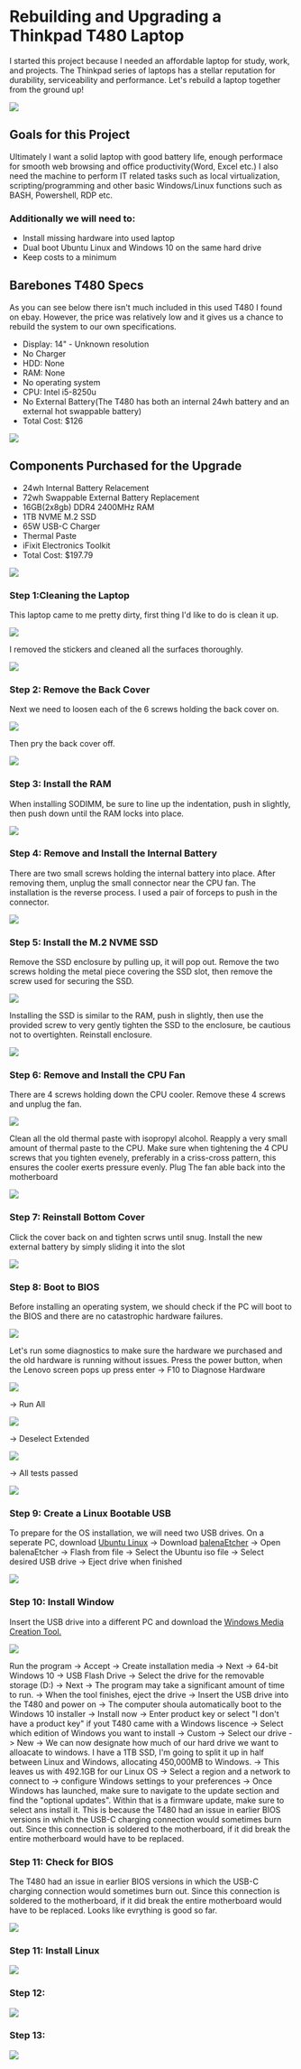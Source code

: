 <h1>Rebuilding and Upgrading a Thinkpad T480 Laptop</h1>
<p>
I started this project because I needed an affordable laptop for study, work, and projects. The Thinkpad series of laptops has a stellar reputation for durability, serviceability and performance. Let's rebuild a laptop together from the ground up!
</p>
<img src=https://i.imgur.com/WD57YW3.jpg/>

<h2>Goals for this Project</h2>
<p>
Ultimately I want a solid laptop with good battery life, enough performace for smooth web browsing and office productivity(Word, Excel etc.) I also need the machine to perform IT related tasks such as local virtualization, scripting/programming and other basic Windows/Linux functions such as BASH, Powershell, RDP etc.
</p>
<h3>Additionally we will need to:</h3>

  - Install missing hardware into used laptop
  - Dual boot Ubuntu Linux and Windows 10 on the same hard drive
  - Keep costs to a minimum

<h2>Barebones T480 Specs</h2>
<p>
As you can see below there isn't much included in this used T480 I found on ebay. However, the price was relatively low and it gives us a chance to rebuild the system to our own specifications.
</p>

  - Display: 14" - Unknown resolution
  - No Charger
  - HDD: None
  - RAM: None
  - No operating system
  - CPU: Intel i5-8250u
  - No External Battery(The T480 has both an internal 24wh battery and an external hot swappable battery)
  - Total Cost: $126

<img src=https://i.imgur.com/TSbkNdI.png/>

<h2>Components Purchased for the Upgrade </h2>

  - 24wh Internal Battery Relacement
  - 72wh Swappable External Battery Replacement
  - 16GB(2x8gb) DDR4 2400MHz RAM
  - 1TB NVME M.2 SSD
  - 65W USB-C Charger
  - Thermal Paste
  - iFixit Electronics Toolkit
  - Total Cost: $197.79

<img src=https://i.imgur.com/iBZW1kK.jpg/>

<h3>Step 1:Cleaning the Laptop</h3>
<p>
This laptop came to me pretty dirty, first thing I'd like to do is clean it up.
</p>
<img src=https://i.imgur.com/ONIocXC.jpg/>
<p>
I removed the stickers and cleaned all the surfaces thoroughly.
</p>
<img src=https://i.imgur.com/ENZsQRT.jpg/>

<h3>Step 2: Remove the Back Cover</h3>
<p>
Next we need to loosen each of the 6 screws holding the back cover on.
</p>
<img src=https://i.imgur.com/juzStXS.jpg/>
<p>
Then pry the back cover off.
</p>
<img src=https://i.imgur.com/3rrZBP7.jpg/>

<h3>Step 3: Install the RAM</h3>
<p>
When installing SODIMM, be sure to line up the indentation, push in slightly, then push down until the RAM locks into place.
</p>
<img src=https://i.imgur.com/r2Kf06h.jpg/>

<h3>Step 4: Remove and Install the Internal Battery</h3>
<p>
There are two small screws holding the internal battery into place. After removing them, unplug the small connector near the CPU fan. The installation is the reverse process. I used a pair of forceps to push in the connector.
</p>
<img src=https://i.imgur.com/FBcAGdp.jpg/>

<h3>Step 5: Install the M.2 NVME SSD</h3>
<p>
Remove the SSD enclosure by pulling up, it will pop out. Remove the two screws holding the metal piece covering the SSD slot, then remove the screw used for securing the SSD. 
</p>
<img src=https://i.imgur.com/h1LsNn8.jpg/>
<p>
Installing the SSD is similar to the RAM, push in slightly, then use the provided screw to very gently tighten the SSD to the enclosure, be cautious not to overtighten. Reinstall enclosure.
</p>
<img src=https://i.imgur.com/a3vaWvO.jpg/>

<h3>Step 6: Remove and Install the CPU Fan</h3>
<p>
There are 4 screws holding down the CPU cooler. Remove these 4 screws and unplug the fan. 
</p>
<img src=https://i.imgur.com/ImVEfpC.jpg/>
<p>
Clean all the old thermal paste with isopropyl alcohol. Reapply a very small amount of thermal paste to the CPU. Make sure when tightening the 4 CPU screws that you tighten evenely, preferably in a criss-cross pattern, this ensures the cooler exerts pressure evenly. Plug The fan able back into the motherboard
</p>
<img src=https://i.imgur.com/asUhN3j.jpg/>

<h3>Step 7: Reinstall Bottom Cover</h3>
<p>
Click the cover back on and tighten scrws until snug. Install the new external battery by simply sliding it into the slot
</p>
<img src=https://i.imgur.com/0PnXOOm.jpg/>

<h3>Step 8: Boot to BIOS</h3>
<p>
Before installing an operating system, we should check if the PC will boot to the BIOS and there are no catastrophic hardware failures.
</p>
<img src=https://i.imgur.com/cN6hJKJ.jpeg/>
<p>
Let's run some diagnostics to make sure the hardware we purchased and the old hardware is running without issues. Press the power button, when the Lenovo screen pops up press enter -> F10 to Diagnose Hardware 
</p>
<img src=https://i.imgur.com/WI4xBZz.jpg/>
<p>
-> Run All
</p>
<img src=https://i.imgur.com/lxqj4W2.jpg/>
<p>
-> Deselect Extended
</p>
<img src=https://i.imgur.com/V4GWpHL.jpg/>
<p>
-> All tests passed
</p>
<img src=https://i.imgur.com/ZUBv94G.jpg/>

<h3>Step 9: Create a Linux Bootable USB</h3>
<p>
  
To prepare for the OS installation, we will need two USB drives. On a seperate PC, download [Ubuntu Linux](https://ubuntu.com/download/desktop) -> Download [balenaEtcher](https://etcher.balena.io/#download-etcher) -> Open balenaEtcher -> Flash from file -> Select the Ubuntu iso file -> Select desired USB drive -> Eject drive when finished
</p>
<img src=https://i.imgur.com/KOB5zwH.png/>

<h3>Step 10: Install Window</h3>
<p>
  
Insert the USB drive into a different PC and download the [Windows Media Creation Tool.](https://www.microsoft.com/en-us/software-download/windows10)
<p>
<img src=https://i.imgur.com/U3R7AWu.png/>
</p>
<p>
Run the program -> Accept -> Create installation media -> Next -> 64-bit Windows 10 -> USB Flash Drive -> Select the drive for the removable storage (D:) -> Next -> The program may take a significant amount of time to run. -> When the tool finishes, eject the drive -> Insert the USB drive into the T480 and power on -> The computer shoula automatically boot to the Windows 10 installer -> Install now -> Enter product key or select "I don't have a product key" if yout T480 came with a Windows liscence -> Select which edition of Windows you want to install -> Custom -> Select our drive -> New -> We can now designate how much of our hard drive we want to alloacate to windows. I have a 1TB SSD, I'm going to split it up in half between Linux and Windows, allocating 450,000MB to Windows. -> This leaves us with 492.1GB for our Linux OS -> Select a region and a network to connect to -> configure Windows settings to your preferences -> Once Windows has launched, make sure to navigate to the update section and find the "optional updates". Within that is a firmware update, make sure to select ans install it. This is because the T480 had an issue in earlier BIOS versions in which the USB-C charging connection would sometimes burn out. Since this connection is soldered to the motherboard, if it did break the entire motherboard would have to be replaced.
</p>

<h3>Step 11: Check for BIOS</h3>
<p>
The T480 had an issue in earlier BIOS versions in which the USB-C charging connection would sometimes burn out. Since this connection is soldered to the motherboard, if it did break the entire motherboard would have to be replaced. Looks like evrything is good so far.
</p>
<img src=https://i.imgur.com/MiH00Rg.jpeg/>
<p>
<h3>Step 11: Install Linux</h3>
<p>

</p>
<img src=/>

<h3>Step 12: </h3>
<p>

</p>
<img src=/>

<h3>Step 13: </h3>
<p>

</p>
<img src=/>
